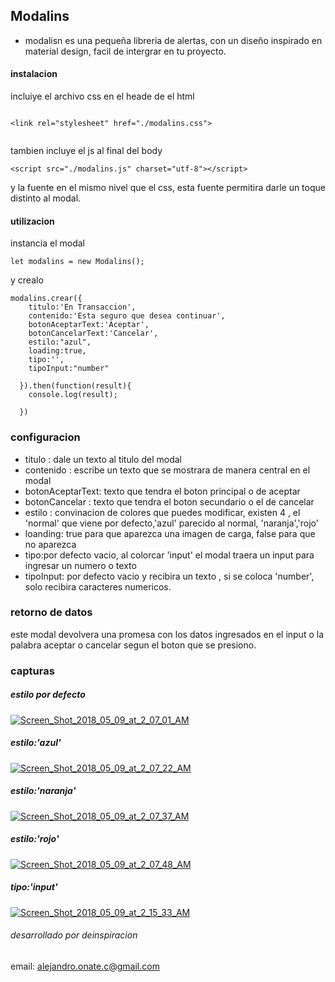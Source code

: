## Modalins

- modalisn es una pequeña libreria de alertas, con un diseño inspirado en material design, facil de intergrar en tu proyecto.


#### instalacion

incluiye el archivo css en el heade de el html

````

<link rel="stylesheet" href="./modalins.css">


````
tambien incluye el js al final del body

````
<script src="./modalins.js" charset="utf-8"></script>

````
y la fuente en el mismo nivel que el css, esta fuente permitira darle un toque distinto al modal.


#### utilizacion

instancia el modal

````
let modalins = new Modalins();
````

y crealo

`````
modalins.crear({
    titulo:'En Transaccion',
    contenido:'Esta seguro que desea continuar',
    botonAceptarText:'Aceptar',
    botonCancelarText:'Cancelar',
    estilo:"azul",
    loading:true,
    tipo:'',
    tipoInput:"number"

  }).then(function(result){
    console.log(result);

  })

  `````

  ### configuracion

  -  titulo : dale un texto al titulo del modal
  - contenido : escribe un texto que se mostrara de manera central en el modal
  - botonAceptarText: texto que tendra el boton principal o de aceptar
  - botonCancelar : texto que tendra el boton secundario o el de cancelar
  - estilo : convinacion de colores que puedes modificar, existen 4 , el 'normal' que viene por defecto,'azul' parecido al normal, 'naranja','rojo'
  - loanding: true para que aparezca una imagen de carga, false para que no aparezca
  - tipo:por defecto vacio, al colorcar 'input' el modal traera un input para ingresar un numero o texto
  - tipoInput: por defecto vacio y recibira un texto , si se coloca 'number', solo recibira caracteres numericos.


### retorno de datos
este modal devolvera una promesa con los datos ingresados en el input o la palabra aceptar o cancelar segun el boton que se presiono.


### capturas

##### estilo por defecto

<a href="https://ibb.co/mF6ouS"><img src="https://preview.ibb.co/msxuZS/Screen_Shot_2018_05_09_at_2_07_01_AM.png" alt="Screen_Shot_2018_05_09_at_2_07_01_AM" border="0"></a>

##### estilo:'azul'

<a href="https://ibb.co/hbP2M7"><img src="https://preview.ibb.co/fw5WES/Screen_Shot_2018_05_09_at_2_07_22_AM.png" alt="Screen_Shot_2018_05_09_at_2_07_22_AM" border="0"></a>

##### estilo:'naranja'

<a href="https://ibb.co/kMwGg7"><img src="https://preview.ibb.co/dmgSon/Screen_Shot_2018_05_09_at_2_07_37_AM.png" alt="Screen_Shot_2018_05_09_at_2_07_37_AM" border="0"></a>

##### estilo:'rojo'

<a href="https://ibb.co/ckj2M7"><img src="https://preview.ibb.co/nesBES/Screen_Shot_2018_05_09_at_2_07_48_AM.png" alt="Screen_Shot_2018_05_09_at_2_07_48_AM" border="0"></a>

##### tipo:'input'

<a href="https://ibb.co/heynM7"><img src="https://preview.ibb.co/iBYMg7/Screen_Shot_2018_05_09_at_2_15_33_AM.png" alt="Screen_Shot_2018_05_09_at_2_15_33_AM" border="0"></a>


###### desarrollado por deinspiracion
email: alejandro.onate.c@gmail.com
